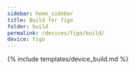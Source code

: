 ```yaml
---
sidebar: home_sidebar
title: Build for figo
folder: build
permalink: /devices/figo/build/
device: figo
---
```

{% include templates/device_build.md %}
